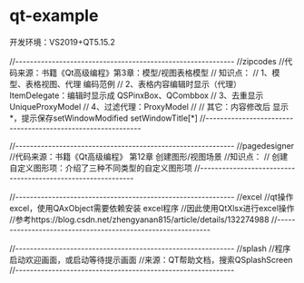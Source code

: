 # qt-example

开发环境：VS2019+QT5.15.2

//------------------------------------------------------------
//zipcodes
//代码来源：书籍《Qt高级编程》第3章：模型/视图表格模型
// 知识点：
//	1、模型、表格视图、代理 编码范例
//	2、表格内容编辑时显示（代理）ItemDelegate：编辑时显示成 QSPinxBox、QCombbox
//	3、去重显示 UniqueProxyModel
//	4、过滤代理：ProxyModel
// 
//	其它：内容修改后 显示*，提示保存setWindowModified setWindowTitle[*]
//------------------------------------------------------------


//------------------------------------------------------------
//pagedesigner
//代码来源：书籍《Qt高级编程》 第12章 创建图形/视图场景
//知识点：
//  创建自定义图形项：介绍了三种不同类型的自定义图形项
//------------------------------------------------------------


//------------------------------------------------------------
//excel
//qt操作excel，使用QAxObject需要依赖安装 excel程序
//因此使用QtXlsx进行excel操作
//参考https://blog.csdn.net/zhengyanan815/article/details/132274988
//------------------------------------------------------------


//------------------------------------------------------------
//splash
//程序启动欢迎画面，或启动等待提示画面
//来源：QT帮助文档，搜索QSplashScreen
//------------------------------------------------------------
